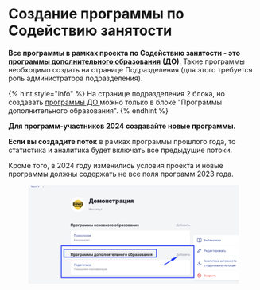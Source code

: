 # Создание программы по Содействию занятости

**Все программы в рамках проекта по Содействию занятости - это** [**программы дополнительного образования**](../../struktura/programma/programma-dopolnitelnogo-obrazovaniya/) **(ДО)**. Такие программы необходимо создать на странице Подразделения (для этого требуется роль администратора подразделения).&#x20;

{% hint style="info" %}
На странице подразделения 2 блока, но создавать [программы ДО ](../../struktura/programma/programma-dopolnitelnogo-obrazovaniya/)можно только в блоке "Программы дополнительного образования".
{% endhint %}

**Для программ-участников 2024 создавайте новые программы.**&#x20;

**Если вы создадите поток** в рамках программы прошлого года, то статистика и аналитика будет включать все предыдущие потоки.

Кроме того, в 2024 году изменились условия  проекта и новые программы должны содержать не все поля программ 2023 года.

<figure><img src="../../.gitbook/assets/image (798).png" alt=""><figcaption></figcaption></figure>
